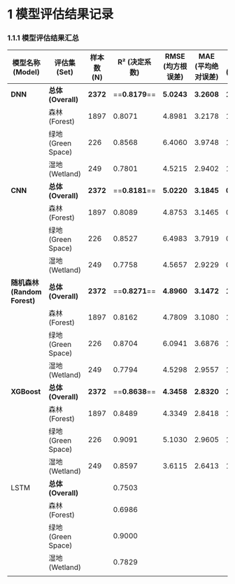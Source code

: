 # 1 **模型评估结果记录**

### 1.1.1 模型评估结果汇总

| 模型名称 (Model)             | 评估集 (Set)        | 样本数 (N)  | R² (决定系数)      | RMSE (均方根误差) | MAE (平均绝对误差) | 斜率 (Slope) | 偏差 (Bias)   |
| ------------------------ | ---------------- | -------- | -------------- | ------------ | ------------ | ---------- | ----------- |
| **DNN**                  | **总体 (Overall)** | **2372** | ==**0.8179**== | **5.0243**   | **3.2608**   | **1.0459** | **-0.1034** |
|                          | 森林 (Forest)      | 1897     | 0.8071         | 4.8981       | 3.2178       | 1.0551     | -0.1229     |
|                          | 绿地 (Green Space) | 226      | 0.8568         | 6.4060       | 3.9748       | 1.0354     | 0.1534      |
|                          | 湿地 (Wetland)     | 249      | 0.7801         | 4.5215       | 2.9402       | 1.0188     | -0.1882     |
| **CNN**                  | **总体 (Overall)** | **2372** | ==**0.8181**== | **5.0220**   | **3.1845**   | **0.9827** | **-0.2483** |
|                          | 森林 (Forest)      | 1897     | 0.8089         | 4.8753       | 3.1465       | 0.9866     | -0.3768     |
|                          | 绿地 (Green Space) | 226      | 0.8527         | 6.4983       | 3.7919       | 0.9919     | 0.5877      |
|                          | 湿地 (Wetland)     | 249      | 0.7758         | 4.5657       | 2.9229       | 0.9559     | -0.0275     |
| **随机森林 (Random Forest)** | **总体 (Overall)** | **2372** | ==**0.8271**== | **4.8960**   | **3.1472**   | **1.0683** | **-0.1745** |
|                          | 森林 (Forest)      | 1897     | 0.8162         | 4.7809       | 3.1080       | 1.0661     | -0.2006     |
|                          | 绿地 (Green Space) | 226      | 0.8704         | 6.0941       | 3.6876       | 1.0933     | -0.3476     |
|                          | 湿地 (Wetland)     | 249      | 0.7794         | 4.5298       | 2.9557       | 1.0202     | 0.1815      |
| **XGBoost**              | **总体 (Overall)** | **2372** | ==**0.8638**== | **4.3458**   | **2.8320**   | **1.0224** | **-0.0830** |
|                          | 森林 (Forest)      | 1897     | 0.8489         | 4.3349       | 2.8418       | 1.0182     | -0.1018     |
|                          | 绿地 (Green Space) | 226      | 0.9091         | 5.1030       | 2.9605       | 1.0365     | 0.1536      |
|                          | 湿地 (Wetland)     | 249      | 0.8597         | 3.6115       | 2.6413       | 1.0462     | -0.1550     |
| LSTM                     | **总体 (Overall)** |          | 0.7503         |              |              |            |             |
|                          | 森林 (Forest)      |          | 0.6986         |              |              |            |             |
|                          | 绿地 (Green Space) |          | 0.9000         |              |              |            |             |
|                          | 湿地 (Wetland)     |          | 0.7829         |              |              |            |             |
|                          |                  |          |                |              |              |            |             |
